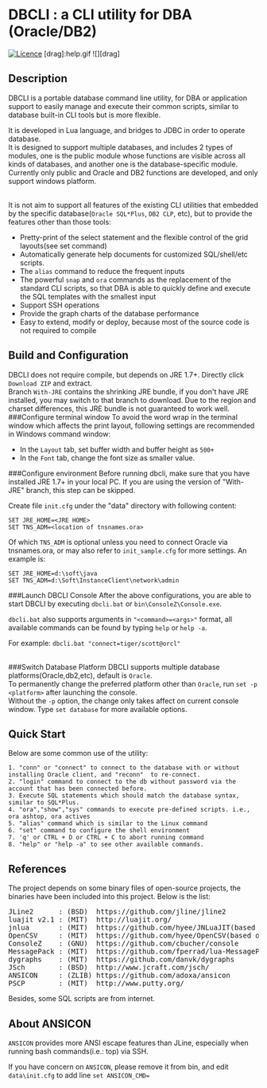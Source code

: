 
DBCLI : a CLI utility for DBA (Oracle/DB2)
=====================================================
[![Licence](http://img.shields.io/badge/Licence-MIT-brightgreen.svg)](https://en.wikipedia.org/wiki/MIT_License)
[drag]:help.gif
![][drag]

Description
-----------------------

DBCLI is a portable database command line utility, for DBA or application support to easily manage and execute their common scripts, similar to database built-in CLI tools but is more flexible.  

It is  developed in Lua language, and bridges to JDBC in order to operate database. <br/> 
It is designed to support multiple databases, and includes 2 types of modules, one is the public module whose functions are visible across all kinds of databases, and another one is the database-specific module.<br>
Currently only public and Oracle and DB2 functions are developed, and only support windows platform.<br><br>

It is not aim to support all features of the existing CLI utilities that embedded by the specific database(`Oracle SQL*Plus`, `DB2 CLP`, etc), but to provide the features other than those tools:<br>
* Pretty-print of the select statement and the flexible control of the grid layouts(see set command)
* Automatically generate help documents for customized SQL/shell/etc scripts.
* The `alias` command to reduce the frequent inputs
* The powerful `snap` and `ora` commands as the replacement of the standard CLI scripts, so that DBA is able to quickly define and execute the SQL templates with the smallest input
* Support SSH operations
* Provide the graph charts of the database performance
* Easy to extend, modify or deploy, because most of the source code is not required to compile


Build and Configuration
-----------------------
DBCLI does not require compile, but depends on JRE 1.7+. Directly click `Download ZIP` and extract.<br/> 
Branch `With-JRE` contains the shrinking JRE bundle, if you don't have JRE installed, you may switch to that branch to download. Due to the region and charset differences, this JRE bundle is not guaranteed to work well.<br/>
###Configure terminal window
To avoid the word wrap in the terminal window which affects the print layout, following settings are recommended in Windows command window:<br>
* In the `Layout` tab, set buffer width and buffer height as `500+`
* In the `Font` tab, change the font size as smaller value.

###Configure environment
Before running dbcli, make sure that you have installed JRE 1.7+ in your local PC. If you are using the version of "With-JRE" branch, this step can be skipped.

Create file `init.cfg` under the "data" directory with following content:
   
    SET JRE_HOME=<JRE HOME>
    SET TNS_ADM=<location of tnsnames.ora>
    
Of which `TNS_ADM` is optional unless you need to connect Oracle via tnsnames.ora, or may also refer to `init_sample.cfg` for more settings. An example is:
   
    SET JRE_HOME=d:\soft\java
    SET TNS_ADM=d:\Soft\InstanceClient\network\admin

###Launch DBCLI Console
After the above configurations, you are able to start DBCLI by executing `dbcli.bat` or `bin\ConsoleZ\Console.exe`.

`dbcli.bat` also supports arguments in `"<command>=<args>"` format, all available commands can be found by typing `help` or `help -a`.

For example: `dbcli.bat "connect=tiger/scott@orcl"`<br><br>

###Switch Database Platform
DBCLI supports multiple database platforms(Oracle,db2,etc), default is `Oracle`.<br>
To permanently change the preferred platform other than `Oracle`, run `set -p <platform>` after launching the console.<br>
Without the `-p` option, the change only takes affect on current console window. Type `set database` for more available options.

Quick Start
-----------------------
Below are some common use of the utility:<br>

    1. "conn" or "connect" to connect to the database with or without installing Oracle client, and "reconn"  to re-connect.
    2. "login" command to connect to the db without password via the account that has been connected before. 
    3. Execute SQL statements which should match the database syntax, similar to SQL*Plus.
    4. "ora","show","sys" commands to execute pre-defined scripts. i.e., ora ashtop, ora actives  
    5. "alias" command which is similar to the Linux command
    6. "set" command to configure the shell environment
    7. 'q' or CTRL + D or CTRL + C to abort running command
    8. "help" or "help -a" to see other available commands.

References
-----------------------
The project depends on some binary files of open-source projects, the binaries have been included into this project.
Below is the list:<br>
<pre>
JLine2      : (BSD)  https://github.com/jline/jline2
luajit v2.1 : (MIT)  http://luajit.org/
jnlua       : (MIT)  https://github.com/hyee/JNLuaJIT(based on http://jnlua.googlecode.com/)
OpenCSV     : (MIT)  https://github.com/hyee/OpenCSV(based on opencsv.sourceforge.net)
ConsoleZ    : (GNU)  https://github.com/cbucher/console
MessagePack : (MIT)  https://github.com/fperrad/lua-MessagePack (pure lua)
dygraphs    : (MIT)  https://github.com/danvk/dygraphs
JSch        : (BSD)  http://www.jcraft.com/jsch/
ANSICON     : (ZLIB) https://github.com/adoxa/ansicon
PSCP        : (MIT)  http://www.putty.org/
</pre>  

Besides, some SQL scripts are from internet.

About ANSICON
-----------------------
`ANSICON` provides more ANSI escape features than JLine, especially when running bash commands(i.e.: top) via SSH.

If you have concern on `ANSICON`, please remove it from bin, and edit `data\init.cfg` to add line `set ANSICON_CMD=`